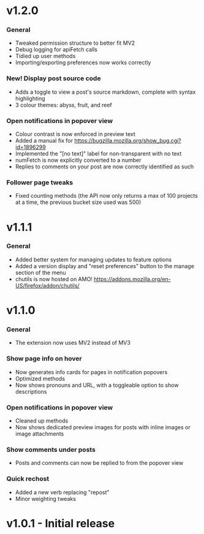 # v1.2.0
### General
- Tweaked permission structure to better fit MV2
- Debug logging for apiFetch calls
- Tidied up user methods
- Importing/exporting preferences now works correctly

### **New!** Display post source code
- Adds a toggle to view a post's source markdown, complete with syntax highlighting
- 3 colour themes: abyss, fruit, and reef

### Open notifications in popover view
- Colour contrast is now enforced in preview text
- Added a manual fix for https://bugzilla.mozilla.org/show_bug.cgi?id=1896299
- Implemented the "[no text]" label for non-transparent with no text
- numFetch is now explicitly converted to a number
- Replies to comments on your post are now correctly identified as such

### Follower page tweaks
- Fixed counting methods (the API now only returns a max of 100 projects at a time, the previous bucket size used was 500)

# v1.1.1
### General
- Added better system for managing updates to feature options
- Added a version display and "reset preferences" button to the manage section of the menu
- chutils is now hosted on AMO! https://addons.mozilla.org/en-US/firefox/addon/chutils/

# v1.1.0
### General
- The extension now uses MV2 instead of MV3

### Show page info on hover
- Now generates info cards for pages in notification popovers
- Optimized methods
- Now shows pronouns and URL, with a toggleable option to show descriptions

### Open notifications in popover view
- Cleaned up methods
- Now shows dedicated preview images for posts with inline images or image attachments

### Show comments under posts
- Posts and comments can now be replied to from the popover view

### Quick rechost
- Added a new verb replacing "repost"
- Minor weighting tweaks

# v1.0.1 - Initial release